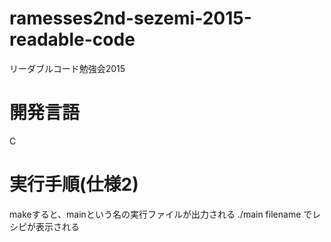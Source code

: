 # ramesses2nd-sezemi-2015-readable-code
リーダブルコード勉強会2015

# 開発言語
C

# 実行手順(仕様2)
makeすると、mainという名の実行ファイルが出力される
./main filename
でレシピが表示される		